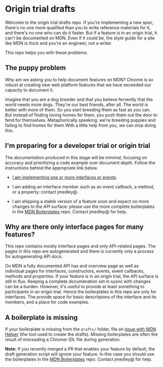 # Origin trial drafts

Welcome to the origin trial drafts repo. If you're implementing a new spec, there's no one more qualified than you to write reference materials for it, and there's no one who can do it faster. But if a feature is in an origin trial, it can't be documented on MDN. Even if it could be, the style guide for a site like MDN is thick and you're an engineer, not a writer. 

This repo helps you with these problems. 

## The puppy problem

Why are we asking you to help document features on MDN? Chrome is so robust at creating new web platform features that we have exceeded our capacity to document it.  

Imagine that you are a dog breeder and that you believe fervently that the world needs more dogs. They're our best friends, after all. The world is better with more of them. So you start breeding them as fast as you can. But instead of finding loving homes for them, you push them out the door to fend for themselves. Metaphorically speeking, we're breeding puppies and failing to find homes for them With a little help from you, we can stop doing this.

## I'm preparing for a developer trial or origin trial

The documentation produced in this stage will be minimal, focusing on accuracy and prioritizing a code example over document depth. Follow the instructions behind the appropriate link below. 

* [I am implementing one or more interfaces or events](./api-instructions.md).

* I am adding an interface member such as an event callback, a method, or a property: contact jmedley@.

* I am shipping a stable version of a feature soon and expect no more changes to the API surface: please use the more complete boilerplates in the [MDN Boilerplates](https://github.com/jpmedley/mdn-boilerplates) repo. Contact jmedley@ for help.

## Why are there only interface pages for many features?

This repo contains mostly interface pages and only API-related pages. The pages in this repo are autogenerated and there is currently only a process for autogenerating API docs.

On MDN a fully documented API has and overview page as well as individual pages for interfaces, constructors, events, event callbacks, methods and properties. If your feature is in an origin trial, the API surface is still in flux. Keeping a complete documenation set in sysnc with changes can be a burden. However, it's useful to provide at least something to participants in an origin trial. Hence the boilerplates in this repo are only for interfaces. The provide space for basic descritpions of the interface and its members, and a place for code examples.

## A boilerplate is missing

If your boilerplate is missing from the `drafts/` folder, file an [issue with MDN Helper](https://github.com/jpmedley/mdn-helper/issues) (the tool used to create the drafts). Missing boilerplates are often the result of misreading a Chromer IDL file during generation.

**Note:** If you recently merged a PR that enables your feature by default, the draft generation script will ignore your feature. In this case you should use the boilerplates in the [MDN Boilerplates](https://github.com/jpmedley/mdn-boilerplates) repo. Contact jmedley@ for help.